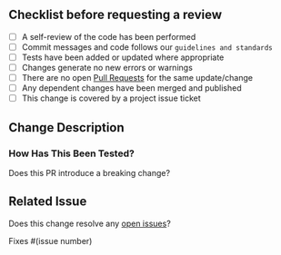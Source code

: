 <!--- Provide a general summary of your changes in the Title above -->
<!--- Ensure the PR Title follows our guidelines using commitlint format -->
<!--- Ensure the PR is appropriately labelled -->

## Checklist before requesting a review

- [ ] A self-review of the code has been performed
- [ ] Commit messages and code follows our `guidelines and standards`
- [ ] Tests have been added or updated where appropriate
- [ ] Changes generate no new errors or warnings
- [ ] There are no open [Pull Requests](../../../pulls) for the same update/change
- [ ] Any dependent changes have been merged and published
- [ ] This change is covered by a project issue ticket

<!--- SECTIONS THAT DO NOT APPLY CAN BE REMOVED-->

## Change Description
<!--- Describe and summaries your changes -->
<!--- Why is this change required? What problem does it solve? -->
<!--- List any dependencies that are required for this change.-->
    
<!--- Comment any potential change risk i.e. outage, resource destruction -->

### How Has This Been Tested?
<!--- Please describe how you tested your changes. -->
<!--- Include details of your testing environment, and the tests you ran to -->
<!--- see how your change affects other areas of the code, etc. -->

Does this PR introduce a breaking change? <!--- **YES** || **NO** -->
<!--- add `breaking-change` label if **YES**-->
<!--- describe the breaking change and its potential impact -->

## Related Issue
<!--- If it fixes an open issue, please link to the issue here. -->
Does this change resolve any [open issues](../../../issues)?

Fixes #(issue number)

<!--- SECTIONS THAT DO NOT APPLY CAN BE REMOVED-->
